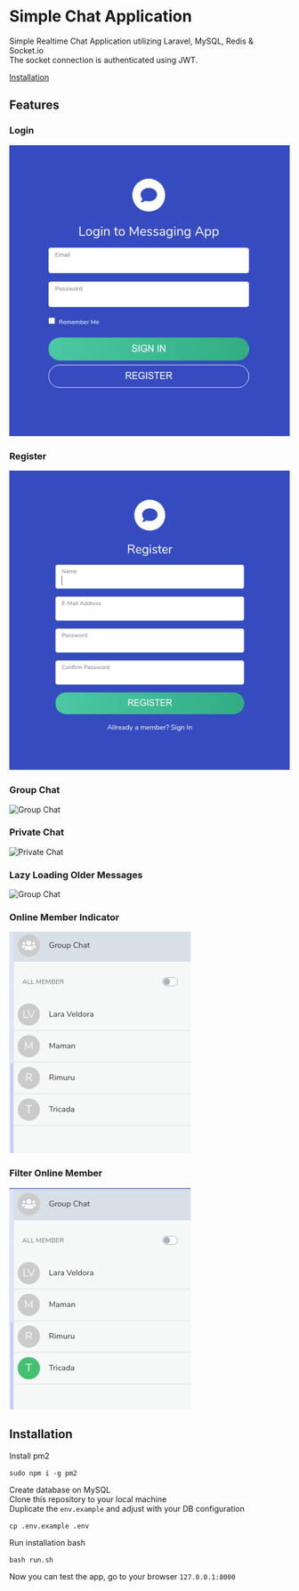 # Simple Chat Application
Simple Realtime Chat Application utilizing Laravel, MySQL, Redis & Socket.io<br>
The socket connection is authenticated using JWT.

[Installation](#installation)

## Features
### Login
<img src="https://raw.githubusercontent.com/wandetri/media-storage/master/chat-app-test-task/login-page.png" alt="Login">

### Register
<img src="https://raw.githubusercontent.com/wandetri/media-storage/master/chat-app-test-task/register-page.png" alt="Register">

### Group Chat
<img src="https://raw.githubusercontent.com/wandetri/media-storage/master/chat-app-test-task/group-chat.gif" alt="Group Chat">

### Private Chat
<img src="https://raw.githubusercontent.com/wandetri/media-storage/master/chat-app-test-task/private-chat.gif" alt="Private Chat">

### Lazy Loading Older Messages
<img src="https://raw.githubusercontent.com/wandetri/media-storage/master/chat-app-test-task/lazy-load-older-message.gif" alt="Group Chat">

### Online Member Indicator
<img src="https://raw.githubusercontent.com/wandetri/media-storage/master/chat-app-test-task/online-indicator.gif" alt="Online Indicator">

### Filter Online Member
<img src="https://raw.githubusercontent.com/wandetri/media-storage/master/chat-app-test-task/switch-online.gif" alt="Filter Online">


## Installation
Install pm2
```
sudo npm i -g pm2

```
Create database on MySQL
<br>
Clone this repository to your local machine
<br>
Duplicate the `env.example` and adjust with your DB configuration
```
cp .env.example .env
```
Run installation bash
```
bash run.sh
```
Now you can test the app, go to your browser `127.0.0.1:8000`
